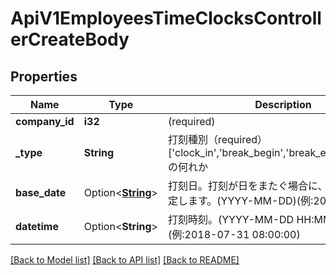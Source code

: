 # ApiV1EmployeesTimeClocksControllerCreateBody

## Properties

Name | Type | Description | Notes
------------ | ------------- | ------------- | -------------
**company_id** | **i32** | (required) | 
**_type** | **String** | 打刻種別（required）['clock_in','break_begin','break_end','clock_out']の何れか | 
**base_date** | Option<[**String**](string.md)> | 打刻日。打刻が日をまたぐ場合に、前日の日付を指定します。(YYYY-MM-DD)(例:2018-07-31) | [optional]
**datetime** | Option<**String**> | 打刻時刻。(YYYY-MM-DD&nbsp;HH:MM:SS)(例:2018-07-31&nbsp;08:00:00) | [optional]

[[Back to Model list]](../README.md#documentation-for-models) [[Back to API list]](../README.md#documentation-for-api-endpoints) [[Back to README]](../README.md)


